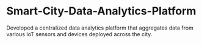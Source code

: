 # Smart-City-Data-Analytics-Platform
Developed a centralized data analytics platform that aggregates data from various IoT sensors and devices deployed across the city.
